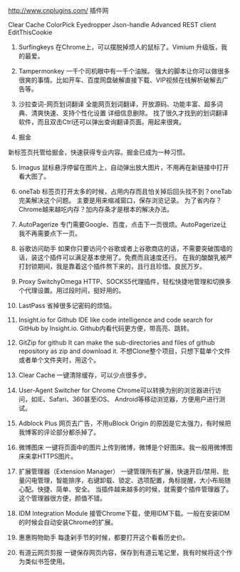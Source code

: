http://www.cnplugins.com/ 插件网

Clear Cache
ColorPick Eyedropper
Json-handle
Advanced REST client
EditThisCookie


1. Surfingkeys
在Chrome上，可以摆脱掉烦人的鼠标了。Vimium 升级版，我的最爱。


2. Tampermonkey
一千个司机眼中有一千个油猴。
强大的脚本让你可以做很多很爽的事情。比如开车、百度网盘破解直接下载、VIP视频在线解析破解去广告等。


3. 沙拉查词-网页划词翻译
全能网页划词翻译，开放源码、功能丰富、超多词典、清爽快速、支持个性化设置
详细信息删除。
找了很久才找到的划词翻译软件，而且双击Ctrl还可以弹出查询翻译页面。用起来很爽。

4. 掘金

新标签页托管给掘金，快速获得专业内容。掘金已成为一种习惯。

5. Imagus
鼠标悬浮停留在图片上，自动弹出放大图片，不用再在新链接中打开看大图了。


6. oneTab
标签页打开太多的时候，占用内存而且怕关掉后回头找不到？oneTab完美解决这个问题。
主要是用来缩减窗口，保存浏览记录。
为了省内存？Chrome越来越吃内存？加内存条才是根本的解决办法。


7. AutoPagerize
专门需要Google、百度，点击下一页很烦。AutoPagerize让我不再需要点下一页。


8. 谷歌访问助手
如果你只要访问个谷歌或者上谷歌商店的话，不需要突破围墙的话，装这个插件可以满足基本使用了。免费而且速度还行。
在我的酸酸乳被严打封锁期间，我是靠着这个插件熬下来的，且行且珍惜。良民万岁。


9. Proxy SwitchyOmega
HTTP、SOCKS5代理插件，轻松快捷地管理和切换多个代理设置。用过段时间，挺好用的。


10. LastPass
省掉很多记密码的烦恼。


11. Insight.io for Github
IDE like code intelligence and code search for GitHub by Insight.io.
Github内看代码更方便，带高亮、跳转。


12. GitZip for github
It can make the sub-directories and files of github repository as zip and download it.
不想Clone整个项目，只想下载单个文件或者单个文件夹时，用这个。


13. Clear Cache
一键清除缓存，可以少点很多步。


14. User-Agent Switcher for Chrome
Chrome可以转换为别的浏览器进行访问，如IE、Safari、360甚至iOS、 Android等移动浏览器，方便用户进行测试。


15. Adblock Plus
网页去广告，不用uBlock Origin 的原因是它太强力，有时候把我博客的评论部分都杀掉了。


16. 微博图床
一键将页面中的图片上传到微博，微博是个好图床。我一般用微博图床来拿HTTPS图片。


17. 扩展管理器（Extension Manager）
一键管理所有扩展，快速开启/禁用、批量闪电管理，智能排序，右键卸载、锁定、选项配置，角标提醒，大小布局随心配。快捷、简单、安全。
当插件越来越多的时候，就需要个插件管理器了。这个管理器很方便，颜值不错。


18. IDM Integration Module
接管Chrome下载，使用IDM下载。一般在安装IDM的时候会自动安装Chrome的扩展。


19. 惠惠购物助手
每逢剁手节的时候，都要打开这个看看历史价。


20. 有道云网页剪报
一键保存网页内容，保存到有道云笔记里，我有时候将这个作为类似书签使用。
